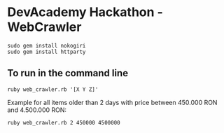 # DevAcademy Hackathon - WebCrawler

```
sudo gem install nokogiri
sudo gem install httparty
```

## To run in the command line

```
ruby web_crawler.rb '[X Y Z]'
```

Example for all items older than 2 days with price between 450.000 RON and 4.500.000 RON:

```
ruby web_crawler.rb 2 450000 4500000
```
